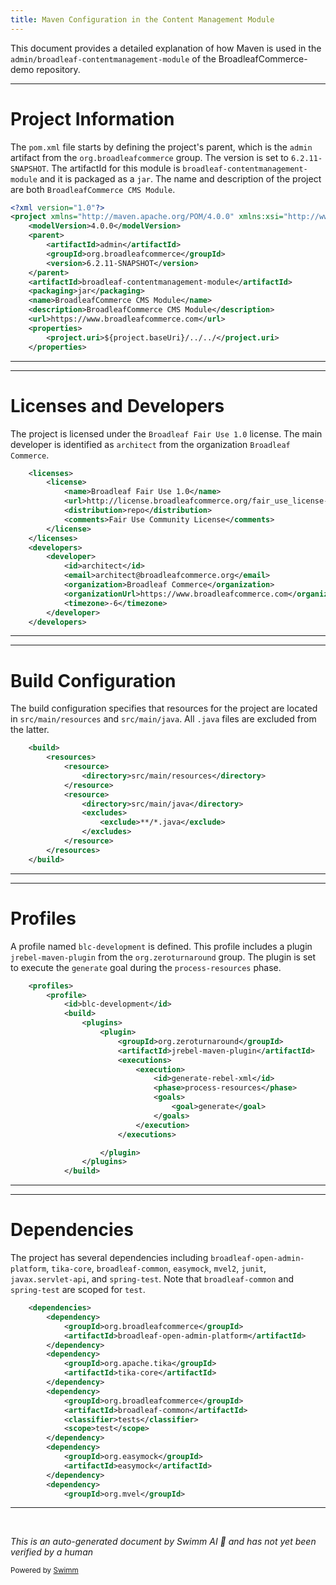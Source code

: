 ```yaml
---
title: Maven Configuration in the Content Management Module
---
```

This document provides a detailed explanation of how Maven is used in the `admin/broadleaf-contentmanagement-module` of the BroadleafCommerce-demo repository.

<SwmSnippet path="/admin/broadleaf-contentmanagement-module/pom.xml" line="1">

---

# Project Information

The `pom.xml` file starts by defining the project's parent, which is the `admin` artifact from the `org.broadleafcommerce` group. The version is set to `6.2.11-SNAPSHOT`. The artifactId for this module is `broadleaf-contentmanagement-module` and it is packaged as a `jar`. The name and description of the project are both `BroadleafCommerce CMS Module`.

```xml
<?xml version="1.0"?>
<project xmlns="http://maven.apache.org/POM/4.0.0" xmlns:xsi="http://www.w3.org/2001/XMLSchema-instance" xsi:schemaLocation="http://maven.apache.org/POM/4.0.0 http://maven.apache.org/xsd/maven-4.0.0.xsd">
    <modelVersion>4.0.0</modelVersion>
    <parent>
        <artifactId>admin</artifactId>
        <groupId>org.broadleafcommerce</groupId>
        <version>6.2.11-SNAPSHOT</version>
    </parent>
    <artifactId>broadleaf-contentmanagement-module</artifactId>
    <packaging>jar</packaging>
    <name>BroadleafCommerce CMS Module</name>
    <description>BroadleafCommerce CMS Module</description>
    <url>https://www.broadleafcommerce.com</url>
    <properties>
        <project.uri>${project.baseUri}/../../</project.uri>
    </properties>
```

---

</SwmSnippet>

<SwmSnippet path="/admin/broadleaf-contentmanagement-module/pom.xml" line="17">

---

# Licenses and Developers

The project is licensed under the `Broadleaf Fair Use 1.0` license. The main developer is identified as `architect` from the organization `Broadleaf Commerce`.

```xml
    <licenses>
        <license>
            <name>Broadleaf Fair Use 1.0</name>
            <url>http://license.broadleafcommerce.org/fair_use_license-1.0.txt</url>
            <distribution>repo</distribution>
            <comments>Fair Use Community License</comments>
        </license>
    </licenses>
    <developers>
        <developer>
            <id>architect</id>
            <email>architect@broadleafcommerce.org</email>
            <organization>Broadleaf Commerce</organization>
            <organizationUrl>https://www.broadleafcommerce.com</organizationUrl>
            <timezone>-6</timezone>
        </developer>
    </developers>
```

---

</SwmSnippet>

<SwmSnippet path="/admin/broadleaf-contentmanagement-module/pom.xml" line="34">

---

# Build Configuration

The build configuration specifies that resources for the project are located in `src/main/resources` and `src/main/java`. All `.java` files are excluded from the latter.

```xml
    <build>
        <resources>
            <resource>
                <directory>src/main/resources</directory>
            </resource>
            <resource>
                <directory>src/main/java</directory>
                <excludes>
                    <exclude>**/*.java</exclude>
                </excludes>
            </resource>
        </resources>
    </build>
```

---

</SwmSnippet>

<SwmSnippet path="/admin/broadleaf-contentmanagement-module/pom.xml" line="47">

---

# Profiles

A profile named `blc-development` is defined. This profile includes a plugin `jrebel-maven-plugin` from the `org.zeroturnaround` group. The plugin is set to execute the `generate` goal during the `process-resources` phase.

```xml
    <profiles>
        <profile>
            <id>blc-development</id>
            <build>
                <plugins>
                    <plugin>
                        <groupId>org.zeroturnaround</groupId>
                        <artifactId>jrebel-maven-plugin</artifactId>
                        <executions>
                            <execution>
                                <id>generate-rebel-xml</id>
                                <phase>process-resources</phase>
                                <goals>
                                    <goal>generate</goal>
                                </goals>
                            </execution>
                        </executions>

                    </plugin>
                </plugins>
            </build>
```

---

</SwmSnippet>

<SwmSnippet path="/admin/broadleaf-contentmanagement-module/pom.xml" line="70">

---

# Dependencies

The project has several dependencies including `broadleaf-open-admin-platform`, `tika-core`, `broadleaf-common`, `easymock`, `mvel2`, `junit`, `javax.servlet-api`, and `spring-test`. Note that `broadleaf-common` and `spring-test` are scoped for `test`.

```xml
    <dependencies>
        <dependency>
            <groupId>org.broadleafcommerce</groupId>
            <artifactId>broadleaf-open-admin-platform</artifactId>
        </dependency>
        <dependency>
            <groupId>org.apache.tika</groupId>
            <artifactId>tika-core</artifactId>
        </dependency>
        <dependency>
            <groupId>org.broadleafcommerce</groupId>
            <artifactId>broadleaf-common</artifactId>
            <classifier>tests</classifier>
            <scope>test</scope>
        </dependency>
        <dependency>
            <groupId>org.easymock</groupId>
            <artifactId>easymock</artifactId>
        </dependency>
        <dependency>
            <groupId>org.mvel</groupId>
```

---

</SwmSnippet>

&nbsp;

*This is an auto-generated document by Swimm AI 🌊 and has not yet been verified by a human*

<SwmMeta version="3.0.0" repo-id="Z2l0aHViJTNBJTNBQnJvYWRsZWFmQ29tbWVyY2UtZGVtbyUzQSUzQWdpbGFkbmF2b3Q=" repo-name="BroadleafCommerce-demo" doc-type="build-tool"><sup>Powered by [Swimm](/)</sup></SwmMeta>
